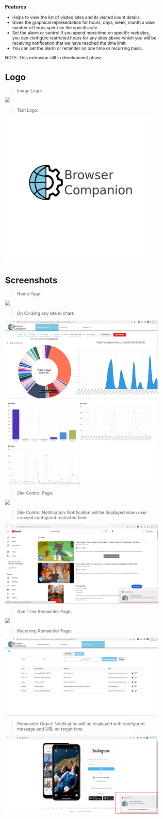 ### Features

- Helps to view the list of visited sites and its visited count details 
- Gives the graphical representation for hours, days, week, month a wise number of hours spent on the specific site 
- Set the alarm or control if you spend more time on specific websites, you can configure restricted hours for any sites above which you will be receiving notification that we have reached the time limit. 
- You can set the alarm or reminder on one time or recurring basis.

NOTE: This extension still in development phase.

# Logo

> Image Logo:

![](https://github.com/Sarathmunusamy93/BrowserCompanion/blob/BrowserCompanion-V2/Logo/LogoIcon24x24.ico?raw=true)

> Text Logo:

![](https://github.com/Sarathmunusamy93/BrowserCompanion/blob/BrowserCompanion-V2/Logo/TitleLogoWIthText.png?raw=true)

# Screenshots

> Home Page:

![](https://github.com/Sarathmunusamy93/ChromeExtension-trackMe/blob/BrowserCompanion-V2/Screenshots/HomePage.jpg?raw=true)


> On Clicking any site in chart:

![](https://github.com/Sarathmunusamy93/BrowserCompanion/blob/BrowserCompanion-V2/Screenshots/Details%20view..png?raw=true)




> Site Control Page:

![](https://github.com/Sarathmunusamy93/ChromeExtension-trackMe/blob/BrowserCompanion-V2/Screenshots/ControlME.jpg?raw=true)


> Site Control Notification: Notification will be displayed when user crossed configured restricted time.

![](https://github.com/Sarathmunusamy93/BrowserCompanion/blob/BrowserCompanion-V2/Screenshots/PageLimitoutput.png?raw=true)





> One Time Remainder Page:

![](https://github.com/Sarathmunusamy93/ChromeExtension-trackMe/blob/BrowserCompanion-V2/Screenshots/ReminderMe.jpg?raw=true)


> Recurring Remainder Page:

![](https://github.com/Sarathmunusamy93/BrowserCompanion/blob/BrowserCompanion-V2/Screenshots/remainderRecurring.png?raw=true)


> Remainder Ouput: Notification will be displayed with configured message and URL on target time.

![](https://github.com/Sarathmunusamy93/BrowserCompanion/blob/BrowserCompanion-V2/Screenshots/RemainderMEOuput.png?raw=true)

